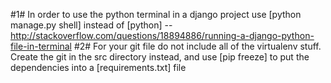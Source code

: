 #1# In order to use the python terminal in a django project use [python manage.py shell] instead of [python] -- http://stackoverflow.com/questions/18894886/running-a-django-python-file-in-terminal
#2# For your git file do not include all of the virtualenv stuff.  Create the git in the src directory instead, and use [pip freeze] to put the dependencies into a [requirements.txt] file
